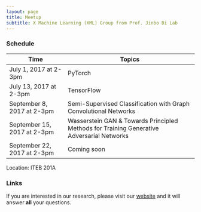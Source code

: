 ```yaml
---
layout: page
title: Meetup
subtitle: X Machine Learning (XML) Group from Prof. Jinbo Bi Lab 
---
```


### Schedule

| Time  | Topics |
| ------------- | ------------- |
| July 1, 2017 at 2-3pm |  PyTorch |
| July 13, 2017 at 2-3pm |  TensorFlow |
| September 8, 2017 at 2-3pm |  Semi-Supervised Classification with Graph Convolutional Networks |
| September 15, 2017 at 2-3pm | Wasserstein GAN  & Towards Principled Methods for Training Generative Adversarial Networks |
| September 22, 2017 at 2-3pm | Coming soon |

Location: ITEB 201A



### Links

If you are interested in our research, please visit our [website](http://www.labhealthinfo.uconn.edu/) and it will answer **all** your questions.
